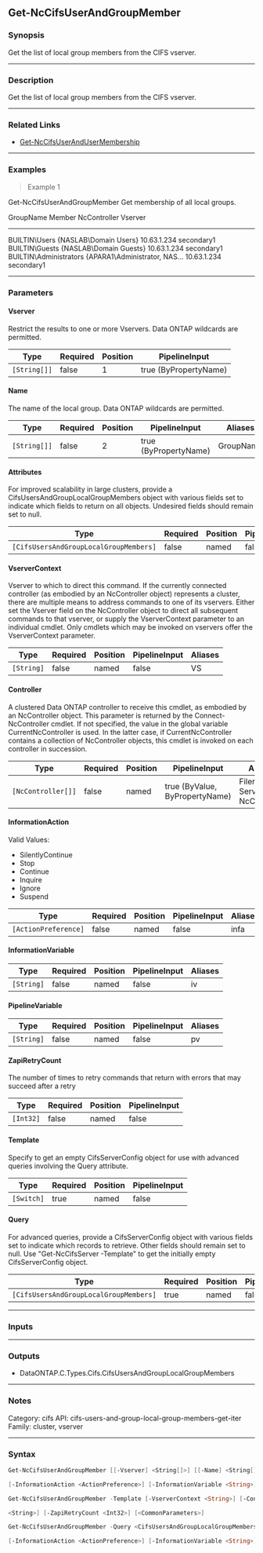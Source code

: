 Get-NcCifsUserAndGroupMember
----------------------------

### Synopsis
Get the list of local group members from the CIFS vserver.

---

### Description

Get the list of local group members from the CIFS vserver.

---

### Related Links
* [Get-NcCifsUserAndUserMembership](Get-NcCifsUserAndUserMembership)

---

### Examples
> Example 1

Get-NcCifsUserAndGroupMember
Get membership of all local groups.

GroupName                     Member                        NcController                  Vserver
---------                     ------                        ------------                  -------
BUILTIN\Users                 {NASLAB\Domain Users}         10.63.1.234                   secondary1
BUILTIN\Guests                {NASLAB\Domain Guests}        10.63.1.234                   secondary1
BUILTIN\Administrators        {APARA1\Administrator, NAS... 10.63.1.234                   secondary1

---

### Parameters
#### **Vserver**
Restrict the results to one or more Vservers. Data ONTAP wildcards are permitted.

|Type        |Required|Position|PipelineInput        |
|------------|--------|--------|---------------------|
|`[String[]]`|false   |1       |true (ByPropertyName)|

#### **Name**
The name of the local group. Data ONTAP wildcards are permitted.

|Type        |Required|Position|PipelineInput        |Aliases  |
|------------|--------|--------|---------------------|---------|
|`[String[]]`|false   |2       |true (ByPropertyName)|GroupName|

#### **Attributes**
For improved scalability in large clusters, provide a CifsUsersAndGroupLocalGroupMembers object with various fields set to indicate which fields to return on all objects.  Undesired fields should remain set to null.

|Type                                  |Required|Position|PipelineInput|
|--------------------------------------|--------|--------|-------------|
|`[CifsUsersAndGroupLocalGroupMembers]`|false   |named   |false        |

#### **VserverContext**
Vserver to which to direct this command.  If the currently connected controller (as embodied by an NcController object) represents a cluster, there are multiple means to address commands to one of its vservers.  Either set the Vserver field on the NcController object to direct all subsequent commands to that vserver, or supply the VserverContext parameter to an individual cmdlet.  Only cmdlets which may be invoked on vservers offer the VserverContext parameter.

|Type      |Required|Position|PipelineInput|Aliases|
|----------|--------|--------|-------------|-------|
|`[String]`|false   |named   |false        |VS     |

#### **Controller**
A clustered Data ONTAP controller to receive this cmdlet, as embodied by an NcController object.  This parameter is returned by the Connect-NcController cmdlet.  If not specified, the value in the global variable CurrentNcController is used.  In the latter case, if CurrentNcController contains a collection of NcController objects, this cmdlet is invoked on each controller in succession.

|Type              |Required|Position|PipelineInput                 |Aliases                          |
|------------------|--------|--------|------------------------------|---------------------------------|
|`[NcController[]]`|false   |named   |true (ByValue, ByPropertyName)|Filer<br/>Server<br/>NcController|

#### **InformationAction**

Valid Values:

* SilentlyContinue
* Stop
* Continue
* Inquire
* Ignore
* Suspend

|Type                |Required|Position|PipelineInput|Aliases|
|--------------------|--------|--------|-------------|-------|
|`[ActionPreference]`|false   |named   |false        |infa   |

#### **InformationVariable**

|Type      |Required|Position|PipelineInput|Aliases|
|----------|--------|--------|-------------|-------|
|`[String]`|false   |named   |false        |iv     |

#### **PipelineVariable**

|Type      |Required|Position|PipelineInput|Aliases|
|----------|--------|--------|-------------|-------|
|`[String]`|false   |named   |false        |pv     |

#### **ZapiRetryCount**
The number of times to retry commands that return with errors that may succeed after a retry

|Type     |Required|Position|PipelineInput|
|---------|--------|--------|-------------|
|`[Int32]`|false   |named   |false        |

#### **Template**
Specify to get an empty CifsServerConfig object for use with advanced queries involving the Query attribute.

|Type      |Required|Position|PipelineInput|
|----------|--------|--------|-------------|
|`[Switch]`|true    |named   |false        |

#### **Query**
For advanced queries, provide a CifsServerConfig object with various fields set to indicate which records to retrieve.  Other fields should remain set to null.  Use "Get-NcCifsServer -Template" to get the initially empty CifsServerConfig object.

|Type                                  |Required|Position|PipelineInput|
|--------------------------------------|--------|--------|-------------|
|`[CifsUsersAndGroupLocalGroupMembers]`|true    |named   |false        |

---

### Inputs

---

### Outputs
* DataONTAP.C.Types.Cifs.CifsUsersAndGroupLocalGroupMembers

---

### Notes
Category: cifs
API: cifs-users-and-group-local-group-members-get-iter
Family: cluster, vserver

---

### Syntax
```PowerShell
Get-NcCifsUserAndGroupMember [[-Vserver] <String[]>] [[-Name] <String[]>] [-Attributes <CifsUsersAndGroupLocalGroupMembers>] [-VserverContext <String>] [-Controller <NcController[]>] 
```
```PowerShell
[-InformationAction <ActionPreference>] [-InformationVariable <String>] [-PipelineVariable <String>] [-ZapiRetryCount <Int32>] [<CommonParameters>]
```
```PowerShell
Get-NcCifsUserAndGroupMember -Template [-VserverContext <String>] [-Controller <NcController[]>] [-InformationAction <ActionPreference>] [-InformationVariable <String>] [-PipelineVariable 
```
```PowerShell
<String>] [-ZapiRetryCount <Int32>] [<CommonParameters>]
```
```PowerShell
Get-NcCifsUserAndGroupMember -Query <CifsUsersAndGroupLocalGroupMembers> [-Attributes <CifsUsersAndGroupLocalGroupMembers>] [-VserverContext <String>] [-Controller <NcController[]>] 
```
```PowerShell
[-InformationAction <ActionPreference>] [-InformationVariable <String>] [-PipelineVariable <String>] [-ZapiRetryCount <Int32>] [<CommonParameters>]
```
